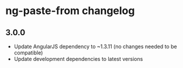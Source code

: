 # ng-paste-from changelog

## 3.0.0

* Update AngularJS dependency to ~1.3.11 (no changes needed to be compatible)
* Update development dependencies to latest versions
